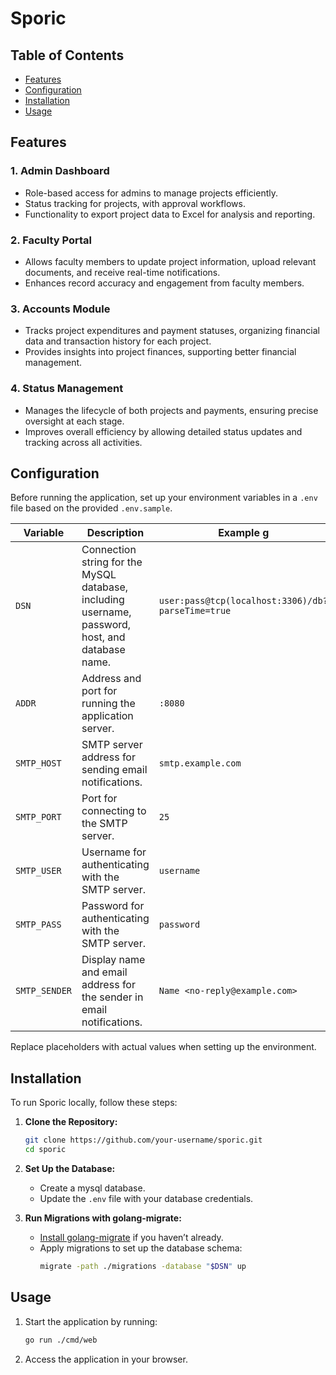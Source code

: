
# Sporic

## Table of Contents

- [Features](#features)
- [Configuration](#configuration)
- [Installation](#installation)
- [Usage](#usage)

## Features

### 1. Admin Dashboard
- Role-based access for admins to manage projects efficiently.
- Status tracking for projects, with approval workflows.
- Functionality to export project data to Excel for analysis and reporting.

### 2. Faculty Portal
- Allows faculty members to update project information, upload relevant documents, and receive real-time notifications.
- Enhances record accuracy and engagement from faculty members.

### 3. Accounts Module
- Tracks project expenditures and payment statuses, organizing financial data and transaction history for each project.
- Provides insights into project finances, supporting better financial management.

### 4. Status Management
- Manages the lifecycle of both projects and payments, ensuring precise oversight at each stage.
- Improves overall efficiency by allowing detailed status updates and tracking across all activities.

## Configuration

Before running the application, set up your environment variables in a `.env` file based on the provided `.env.sample`.

| Variable      | Description                                                                                       | Example           g                      |
|---------------|---------------------------------------------------------------------------------------------------|-----------------------------------------|
| `DSN`         | Connection string for the MySQL database, including username, password, host, and database name.  | `user:pass@tcp(localhost:3306)/db?parseTime=true` |
| `ADDR`        | Address and port for running the application server.                                              | `:8080`                                 |
| `SMTP_HOST`   | SMTP server address for sending email notifications.                                              | `smtp.example.com`                      |
| `SMTP_PORT`   | Port for connecting to the SMTP server.                                                           | `25`                                    |
| `SMTP_USER`   | Username for authenticating with the SMTP server.                                                 | `username`                              |
| `SMTP_PASS`   | Password for authenticating with the SMTP server.                                                 | `password`                              |
| `SMTP_SENDER` | Display name and email address for the sender in email notifications.                             | `Name <no-reply@example.com>`           |

Replace placeholders with actual values when setting up the environment.

## Installation

To run Sporic locally, follow these steps:

1. **Clone the Repository:**
   ```bash
   git clone https://github.com/your-username/sporic.git
   cd sporic
   ```

2. **Set Up the Database:**
   - Create a mysql database.
   - Update the `.env` file with your database credentials.

3. **Run Migrations with golang-migrate:**
   - [Install golang-migrate](https://github.com/golang-migrate/migrate) if you haven’t already.
   - Apply migrations to set up the database schema:
     ```bash
     migrate -path ./migrations -database "$DSN" up
     ```
## Usage

1. Start the application by running:
   ```bash
   go run ./cmd/web
   ```

2. Access the application in your browser.

